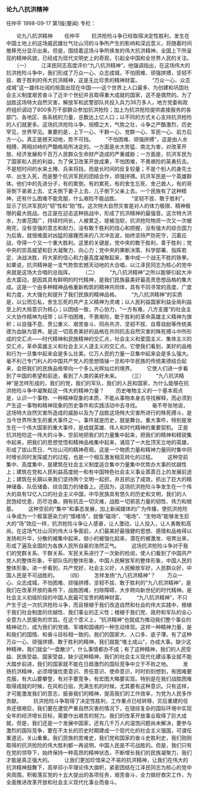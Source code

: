 ### 论九八抗洪精神
任仲平
1998-09-17
第1版(要闻)
专栏：

　　论九八抗洪精神
　　任仲平
　　抗洪抢险斗争已经取得决定性胜利，发生在中国土地上的这场威武雄壮气壮山河的斗争所产生的影响和深远意义，将随着时间推移充分显示出来。但是，围绕着这场斗争所焕发的伟大抗洪精神，全国上下所呈现的精神风貌，已经成为现代文明史上的奇观，引起全中国和全世界人民的关注。
　　（一）
　　江泽民同志高度评价“九八抗洪精神”，他强调指出，在这场伟大的抗洪抢险斗争中，我们形成了万众一心、众志成城，不怕困难、顽强拼搏，坚韧不拔、敢于胜利的伟大抗洪精神，这是无比珍贵的精神财富。
　　“万众一心、众志成城”这一雄伟壮阔的局面出现在中国——这个世界上人口最多、为创建和巩固社会主义制度艰苦奋斗了近半个世纪并且取得重大成就的国家，这不是偶然的。为了战胜这场特大自然灾害，解放军和武警部队共投入兵力36万多人，地方党委和政府组织调动了800多万干部群众参加抗洪抢险；加上为抗洪抢险提供直接服务的各部门、各地区、各系统的力量，总数达上亿人口；以不同的方式关心支持抗洪抢险的人们就更多。这场抗洪抢险斗争，规模之大，气势之壮，斗争之严酷激烈，历史罕见，世界罕见。重要的是，上下一心、干群一心、党群一心、军民一心、前方后方一心。真正是撼天动地，势不可挡。
　　“不怕困难、顽强拼搏”，这是由人水相搏，两相对峙的严酷格局所决定的。一方面是水大势猛、南北为害，对改革开放、经济发展和千百万人民群众生命财产造成的严重威胁；一方面是，抗洪军民为了国家和人民的利益，为了保卫改革开放成果，不怕困难，不畏艰险的英勇抗击。不是短时间的水来土掩、兵来将挡，而是长时间的反复较量；不是个别人的身先士卒、出生入死，而是整个抗洪军民的团结合作，顽强拼搏。抗洪军民是一个英雄群体。他们中的先进分子，有的累倒，有的累死，有的舍生忘死、舍己救人，有的哥哥倒下弟弟上去、丈夫倒下妻子上去、儿子倒下父亲上去。一个民族有了这种精神，还有什么困难不能克服，什么艰险不能战胜。
　　“坚韧不拔、敢于胜利”，显示了抗洪军民的“韧”性和“刚”性。这次特大自然灾害是对人的体力极限、精神极限的最大挑战。也正是在迎击这种挑战中，形成了抗洪精神的最强音。这次特大洪水，为害范围广，持续时间长，人被累乏，堤被泡软，抗洪抢险物资一次又一次被用完，没有坚强的意志和耐力，没有敢于胜利的信心和把握，没有强大的综合国力为后盾，就很难面对凶猛的接踵而来的八次冲击波，始终坚持严防死守，沉着应战，夺得一个又一个重大胜利。这里的关键是，党中央的敢于胜利，善于胜利；党中央的崇高威望和巨大凝聚力、向心力；党中央的果断决策、科学部署、指挥若定、决战决胜，将大家的信心和力量高度凝聚起来，集中成一个战无不胜的铁拳。如果说，抗洪精神是一支气势恢宏撼天动地的大合唱，以江泽民同志为核心的党中央就是这场大合唱的总指挥。
　　（二）
　　“九八抗洪精神”之所以能够引起大冲击大震动，是因其具有鲜明的时代精神，是我们民族最美好最高贵思想品格的集大成。这是一个由多种精神品格重新构筑的精神共同体，具有不同寻常的高度、广度和力度，大大强化和提升了我们民族的精神品格。
　　“九八抗洪精神”的实质是，以公而忘私，舍生忘死的共产主义精神为灵魂；以人民利益国家利益全局利益至上的大局意识为核心；以团结一致，齐心协力，“一方有难，八方支援”的社会主义大协作精神为纽带；以不怕困难，不畏艰险，敢于胜利的革命英雄主义精神为旗帜；以自强不息、贵公重义、艰苦奋斗、同舟共济、坚韧不拔、自尊自励等传统美德为血脉为营养。是这一切高贵美好的品格在共同抗击自然灾害的殊死搏斗中所形成的交汇点——时代精神和民族精神的交汇点，社会主义和爱国主义、集体主义的交汇点，革命英雄主义和社会主义人道主义的交汇点。它使我们看到，美好的品格和行为一旦集中起来会是多么壮美。亿万人民的力量一旦集中起来会是多么强大。毫不利己专门利人的中国共产党人的思想情操一旦和中华民族的传统美德结合起来，会把我们的民族品格带向一个多么光辉灿烂的境界。
　　它使人们进一步看到了中国的希望和前途，看到了人类的美好未来。
　　（三）
　　“九八抗洪精神”是怎样形成的，我们的党，我们的军队，我们的人民和国家，为什么能够在抗洪抢险斗争中凝聚起这一伟大的精神力量？
　　历史唯物主义的一个基本观点是，认识一个事物、一种精神现象的本质，不能从事物本身去寻找解释，而必须到产生这一事物和精神现象的历史事件和实践活动中去寻找。
　　毫不夸张地说，这场特大自然灾害所造成的威胁以及为了战胜这场特大灾害所进行的殊死搏斗，是当今世界所发生的重大事件之一。事件就是历史，就是舞台。重大事件，特别是发生在一个伟大国家的重大事件，是成就英雄、伟人和时代精神的重要契机。
    正是抗洪抢险这一伟大的斗争，空前地把我们的力量集中起来，把我们的精神和精锐集中起来，把我们的思想觉悟和精神品格集中起来，涌现了一大批顶天立地的英雄，形成了拔山贯日、气壮山河的精神奇观。这是一个物质力量和精神力量同时集中同时增长同时发挥威力的过程，也是一个相互激发相互转化的过程。
　　这种空前集中、高度集中，是建筑在社会主义制度适合集中力量集中优势办大事的优越性上；建筑在党和人民利益高度统一和有中国特色社会主义事业蒸蒸日上的发展前途上；建筑在长期以来我们坚持两个文明一起抓，并且抓出了成效，抓出了巨大的精神储备、队伍储备、综合国力的储备上。还因为，这场抗洪抢险斗争发生在一个伟大的具有12亿人口的社会主义中国，中华民族具有悠久的历史和文明，我们的人民饱经忧患，历尽沧桑，拥有抗击一切灾难，战胜一切邪恶力量的韧性、伟力和根基。
　　这种空前的“集中”和事态发展，加上新闻媒体的广为传播，使抗洪抢险斗争成为一个极富感染力的“情绪场”，就像“磁场”、“电场”、“生物场”能够发生巨大的“场”效应一样，抗洪抢险斗争让人感奋，让人激动，让人投入，让人勇敢和高尚。在这场气壮山河的伟大斗争面前，人们最美好最强健的思想、感情和品格得以发扬和升华，分散的被集中起来，弱小的被强化起来，潜在的被激发、培育出来，形成了遍及全国的为各族人民所自豪的浩然正气。
　　这场抗洪抢险斗争对于我们的党群关系、干群关系、军民关系进行了一次新的检阅，使人们看到了中国共产党人的整体形象，干部队伍的整体形象，中国人民解放军的整体形象，中国人民的整体形象。进一步看到，共产党好，社会主义好，人民解放军好，人民群众好，中国人民是不可战胜的。
　　（四）
　　怎样发扬“九八抗洪精神”？
　　万众一心、众志成城，不怕困难、顽强拼搏，坚韧不拔、敢于胜利的“九八抗洪精神”，是我们在改革开放的条件下，战胜困难，扫除障碍，大步跨向新世纪的时代精神。是社会主义初级阶段的中国人民最可宝贵的精神财富。
　　“九八抗洪精神”，不只产生于这一次抗洪抢险斗争，而且根植于我们改造自然和社会的伟大实践中，根植于我们社会制度的优越性、我们事业的正义性；根植于我们党、政府和军队的全心全意为人民服务的宗旨。在这个意义上，“抗洪精神”也就成为推动我们整个事业的精神动力，成为我们的党魂、军魂和国魂的一种生动体现。这样一种精神力量，是和我们的国情、和奋斗目标相一致的。我们的国家大、人口多、底子薄。有了这种万众一心、顽强拼搏、敢于胜利的精神，我们就能“堆土成山”，办成大事。缺少这种精神，我们就会“一盘散沙”，什么事情都办不成；有了这种精神，我们的人民受益、民族受益、国家受益，缺少这种精神，我们的社会主义现代化建设事业就不能大踏步前进，我们的国家就不能在日趋激烈的国际竞争中立于不败之地。
　　发扬抗洪精神，必须增强忧患意识、责任意识、使命意识，时时刻刻想到，有困难要克服，有大山要攀登，有对手要竞争，有宏图大略要实现。特别是在我们战胜困难取得成就的时候，在风和日丽，充满生机的时候，尤其要有这种意识。只有这样，才可能激发我们的意志，振奋我们的精神，提高我们的工作效率，为党为人民多作贡献。
　　抗洪抢险斗争取得了决定性胜利，工作重点已经转移，灾后重建的任务还很艰巨，我们要在遭受严重自然灾害的情况下，在错综复杂的国际环境中实现全年的经济增长目标，需要作出艰苦的努力。我们的改革开放事业取得了巨大成就，但是，我们还是一个发展中国家，还有几千万人的温饱问题尚未解决，要参与激烈的国际竞争，要在不太长的历史时期建成一个现代化的社会主义强国，可谓任重道远，关山重重。我们民族的苦难史，我们党和国家的奋斗史胜利史，我们刚刚取得的抗洪抢险的伟大胜利都一再说明，中国人民是不可战胜的。但是，我们只有在党的领导下，始终保持一种高昂的精神状态，不断增长我们的民族凝聚力，我们才能是真正强大的。
　　让我们更加珍惜来之不易的抗洪精神，让我们在伟大的抗洪精神鼓舞下，高举邓小平理论伟大旗帜，紧密团结在江泽民同志为核心的党中央周围，积极落实党的十五大提出的各项任务，艰苦奋斗，全力做好救灾工作，为全面推进改革开放和社会主义现代化事业而奋斗。
